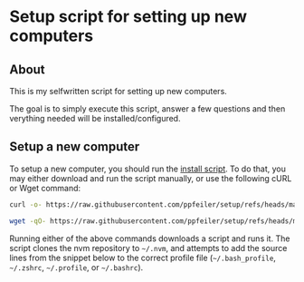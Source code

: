 # Setup script for setting up new computers

## About

This is my selfwritten script for setting up new computers.

The goal is to simply execute this script, answer a few questions and then verything needed will be installed/configured.

## Setup a new computer

To setup a new computer, you should run the [install script][1]. To do that, you may either download and run the script manually, or use the following cURL or Wget command:
```sh
curl -o- https://raw.githubusercontent.com/ppfeiler/setup/refs/heads/main/setup.sh | bash
```
```sh
wget -qO- https://raw.githubusercontent.com/ppfeiler/setup/refs/heads/main/setup.sh | bash
```

Running either of the above commands downloads a script and runs it. The script clones the nvm repository to `~/.nvm`, and attempts to add the source lines from the snippet below to the correct profile file (`~/.bash_profile`, `~/.zshrc`, `~/.profile`, or `~/.bashrc`).

[1]: https://github.com/ppfeiler/setup/blob/main/setup.sh
